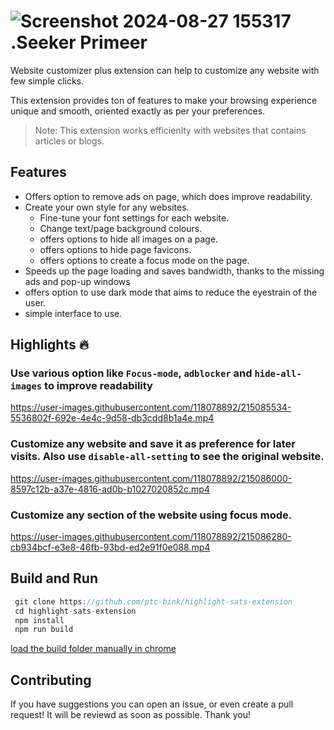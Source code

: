 # ![Screenshot 2024-08-27 155317](https://github.com/user-attachments/assets/12b5ac4b-780a-43d3-bdab-ffb032712408) .Seeker Primeer

Website customizer plus extension can help to customize any website with few simple clicks.

This extension provides ton of features to make your browsing experience unique and smooth, oriented exactly as per your preferences.

> Note: This extension works efficienlty with websites that contains articles or blogs.

## Features
- Offers option to remove ads on page, which does improve readability.
- Create your own style for any websites.
  - Fine-tune your font settings for each website.
  - Change text/page background colours.
  - offers options to hide all images on a page.
  - offers options to hide page favicons.
  - offers options to create a focus mode on the page.
- Speeds up the page loading and saves bandwidth, thanks to the missing ads and pop-up windows
- offers option to use dark mode that aims to reduce the eyestrain of the user.
- simple interface to use.

## Highlights 🔥


### Use various option like `Focus-mode`, `adblocker` and `hide-all-images` to improve readability

https://user-images.githubusercontent.com/118078892/215085534-5536802f-692e-4e4c-9d58-db3cdd8b1a4e.mp4
        
        
### Customize any website and save it as preference for later visits. Also use `disable-all-setting` to see the original website.


https://user-images.githubusercontent.com/118078892/215086000-8597c12b-a37e-4816-ad0b-b1027020852c.mp4


### Customize any section of the website using focus mode.


https://user-images.githubusercontent.com/118078892/215086280-cb934bcf-e3e8-46fb-93bd-ed2e91f0e088.mp4








## Build and Run
```js
 git clone https://github.com/ptc-bink/highlight-sats-extension
 cd highlight-sats-extension
 npm install
 npm run build 
```
[load the build folder manually in chrome](https://github.com/ambujsahu81/Website-Customizer-Plus)

## Contributing
If you have suggestions you can open an issue, or even create a pull request! It will be reviewd as soon as possible. Thank you!


